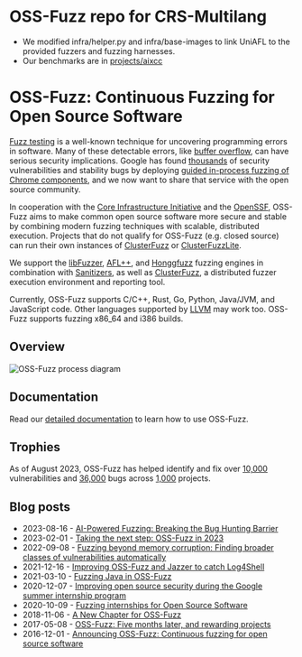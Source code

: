 # OSS-Fuzz repo for CRS-Multilang
- We modified infra/helper.py and infra/base-images to link UniAFL to the provided fuzzers and fuzzing harnesses.
- Our benchmarks are in [projects/aixcc](projects/aixcc)

# OSS-Fuzz: Continuous Fuzzing for Open Source Software

[Fuzz testing] is a well-known technique for uncovering programming errors in
software. Many of these detectable errors, like [buffer overflow], can have
serious security implications. Google has found [thousands] of security
vulnerabilities and stability bugs by deploying [guided in-process fuzzing of
Chrome components], and we now want to share that service with the open source
community.

[Fuzz testing]: https://en.wikipedia.org/wiki/Fuzz_testing
[buffer overflow]: https://en.wikipedia.org/wiki/Buffer_overflow
[thousands]: https://issues.chromium.org/issues?q=label:Stability-LibFuzzer%20-status:Duplicate,WontFix
[guided in-process fuzzing of Chrome components]: https://security.googleblog.com/2016/08/guided-in-process-fuzzing-of-chrome.html

In cooperation with the [Core Infrastructure Initiative] and the [OpenSSF],
OSS-Fuzz aims to make common open source software more secure and stable by
combining modern fuzzing techniques with scalable, distributed execution.
Projects that do not qualify for OSS-Fuzz (e.g. closed source) can run their own
instances of [ClusterFuzz] or [ClusterFuzzLite].

[Core Infrastructure Initiative]: https://www.coreinfrastructure.org/
[OpenSSF]: https://www.openssf.org/

We support the [libFuzzer], [AFL++], and [Honggfuzz] fuzzing engines in
combination with [Sanitizers], as well as [ClusterFuzz], a distributed fuzzer
execution environment and reporting tool.

[libFuzzer]: https://llvm.org/docs/LibFuzzer.html
[AFL++]: https://github.com/AFLplusplus/AFLplusplus
[Honggfuzz]: https://github.com/google/honggfuzz
[Sanitizers]: https://github.com/google/sanitizers
[ClusterFuzz]: https://github.com/google/clusterfuzz
[ClusterFuzzLite]: https://google.github.io/clusterfuzzlite/

Currently, OSS-Fuzz supports C/C++, Rust, Go, Python, Java/JVM, and JavaScript code. Other languages
supported by [LLVM] may work too. OSS-Fuzz supports fuzzing x86_64 and i386
builds.

[LLVM]: https://llvm.org

## Overview
![OSS-Fuzz process diagram](docs/images/process.png)

## Documentation
Read our [detailed documentation] to learn how to use OSS-Fuzz.

[detailed documentation]: https://google.github.io/oss-fuzz

## Trophies
As of August 2023, OSS-Fuzz has helped identify and fix over [10,000] vulnerabilities and [36,000] bugs across [1,000] projects.

[10,000]: https://bugs.chromium.org/p/oss-fuzz/issues/list?q=Type%3DBug-Security%20label%3Aclusterfuzz%20-status%3ADuplicate%2CWontFix&can=1
[36,000]: https://bugs.chromium.org/p/oss-fuzz/issues/list?q=Type%3DBug%20label%3Aclusterfuzz%20-status%3ADuplicate%2CWontFix&can=1
[1,000]: https://github.com/google/oss-fuzz/tree/master/projects

## Blog posts
* 2023-08-16 - [AI-Powered Fuzzing: Breaking the Bug Hunting Barrier]
* 2023-02-01 - [Taking the next step: OSS-Fuzz in 2023]
* 2022-09-08 - [Fuzzing beyond memory corruption: Finding broader classes of vulnerabilities automatically]
* 2021-12-16 - [Improving OSS-Fuzz and Jazzer to catch Log4Shell]
* 2021-03-10 - [Fuzzing Java in OSS-Fuzz]
* 2020-12-07 - [Improving open source security during the Google summer internship program]
* 2020-10-09 - [Fuzzing internships for Open Source Software]
* 2018-11-06 - [A New Chapter for OSS-Fuzz]
* 2017-05-08 - [OSS-Fuzz: Five months later, and rewarding projects]
* 2016-12-01 - [Announcing OSS-Fuzz: Continuous fuzzing for open source software]

[AI-Powered Fuzzing: Breaking the Bug Hunting Barrier]: https://security.googleblog.com/2023/08/ai-powered-fuzzing-breaking-bug-hunting.html
[Announcing OSS-Fuzz: Continuous fuzzing for open source software]: https://opensource.googleblog.com/2016/12/announcing-oss-fuzz-continuous-fuzzing.html
[OSS-Fuzz: Five months later, and rewarding projects]: https://opensource.googleblog.com/2017/05/oss-fuzz-five-months-later-and.html
[A New Chapter for OSS-Fuzz]: https://security.googleblog.com/2018/11/a-new-chapter-for-oss-fuzz.html
[Fuzzing internships for Open Source Software]: https://security.googleblog.com/2020/10/fuzzing-internships-for-open-source.html
[Improving open source security during the Google summer internship program]: https://security.googleblog.com/2020/12/improving-open-source-security-during.html
[Fuzzing Java in OSS-Fuzz]: https://security.googleblog.com/2021/03/fuzzing-java-in-oss-fuzz.html
[Improving OSS-Fuzz and Jazzer to catch Log4Shell]: https://security.googleblog.com/2021/12/improving-oss-fuzz-and-jazzer-to-catch.html
[Fuzzing beyond memory corruption: Finding broader classes of vulnerabilities automatically]: https://security.googleblog.com/2022/09/fuzzing-beyond-memory-corruption.html
[Taking the next step: OSS-Fuzz in 2023]: https://security.googleblog.com/2023/02/taking-next-step-oss-fuzz-in-2023.html
